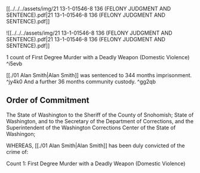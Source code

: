 [[../../../assets/img/21 13-1-01546-8 136 (FELONY JUDGMENT AND SENTENCE).pdf|21 13-1-01546-8 136 (FELONY JUDGMENT AND SENTENCE).pdf]]

![[../../../assets/img/21 13-1-01546-8 136 (FELONY JUDGMENT AND SENTENCE).pdf|21 13-1-01546-8 136 (FELONY JUDGMENT AND SENTENCE).pdf]]

1 count of First Degree Murder with a Deadly Weapon (Domestic Violence) ^i5evb

[[./01 Alan Smith|Alan Smith]] was sentenced to 344 months imprisonment. ^jy4k0
And a further 36 months community custody. ^gg2qb

## Order of Commitment

The State of Washington to the Sheriff of the County of Snohomish; State of Washington, and to the Secretary of the Department of Corrections, and the Superintendent of the Washington Corrections Center of the State of Washingon;

WHEREAS, [[./01 Alan Smith|Alan Smith]] has been duly convicted of the crime of:

Count 1: First Degree Murder with a Deadly Weapon (Domestic Violence)